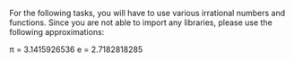 For the following tasks, you will have to use various irrational numbers and functions. Since you are not able to import any libraries, please use the following approximations:

π = 3.1415926536
e = 2.7182818285

